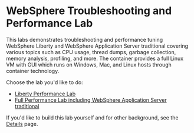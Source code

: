 # WebSphere Troubleshooting and Performance Lab

This labs demonstrates troubleshooting and performance tuning WebSphere Liberty and WebSphere Application Server traditional covering various topics such as CPU usage, thread dumps, garbage collection, memory analysis, profiling, and more. The container provides a full Linux VM with GUI which runs on Windows, Mac, and Linux hosts through container technology.

Choose the lab you'd like to do:

* [Liberty Performance Lab](Liberty_Perf_Lab.md)
* [Full Performance Lab including WebSphere Application Server traditional](WAS_Troubleshooting_Perf_Lab.md)

If you'd like to build this lab yourself and for other background, see the [Details](Details.md) page.
